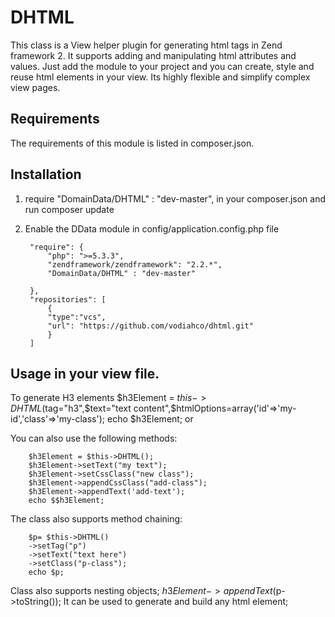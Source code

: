 DHTML
=====

This class is a View helper plugin for generating html tags in Zend framework 2.
It supports adding and manipulating html attributes and values.
Just add the module to your project and you can create, style and reuse html elements in your view.
Its highly flexible and simplify complex view pages.

## Requirements
The requirements of this module is listed in composer.json.
## Installation
1. require "DomainData/DHTML" : "dev-master", in your composer.json and run composer update
2. Enable the DData module in config/application.config.php file

        "require": {
            "php": ">=5.3.3",
            "zendframework/zendframework": "2.2.*",
            "DomainData/DHTML" : "dev-master"

        },
        "repositories": [
            {
            "type":"vcs",
            "url": "https://github.com/vodiahco/dhtml.git"
            }
        ]

## Usage in your view file.
To generate H3 elements
    $h3Element = $this->DHTML($tag="h3",$text="text content",$htmlOptions=array('id'=>'my-id','class'=>'my-class');
    echo $h3Element;
or
    
You can also use the following methods:

        $h3Element = $this->DHTML();
        $h3Element->setText("my text");
        $h3Element->setCssClass("new class");
        $h3Element->appendCssClass("add-class");
        $h3Element->appendText('add-text');
        echo $$h3Element;

The class also supports method chaining:

        $p= $this->DHTML()
        ->setTag("p")
        ->setText("text here")
        ->setClass("p-class");
        echo $p;


Class also supports nesting objects;
    $h3Element->appendText($p->toString());
It can be used to generate and build any html element;



